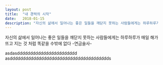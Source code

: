 ```yaml
---
layout: post
title:  "내 경력의 시작"
date:   2018-01-15
description: "자신의 삶에서 일어나는 좋은 일들을 깨닫지 못하는 사람들에게는 하루하루가 매일 해가 뜨고 지는 것 처럼 똑같을 수밖에 없다" -연금술사-
---
```


<p class="intro"><span class="dropcap">자</span>신의 삶에서 일어나는 좋은 일들을 깨닫지 못하는 사람들에게는 하루하루가 매일 해가 뜨고 지는 것 처럼 똑같을 수밖에 없다 -연금술사-</p>

asdasddddddddddddddddddddddd
asdddddddddddddddddddddddddddddddddddddds
